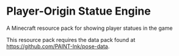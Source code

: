 # Player-Origin Statue Engine

A Minecraft resource pack for showing player statues in the game

This resource pack requires the data pack found at https://github.com/PAINT-Ink/pose-data.

